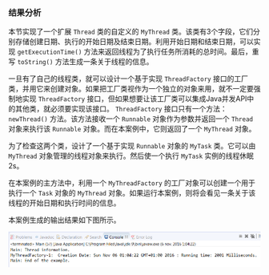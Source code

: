 ### 结果分析

本节实现了一个扩展 `Thread` 类的自定义的 `MyThread` 类。该类有3个字段，它们分别存储创建日期、执行的开始日期及结束日期。利用开始日期和结束日期，可以实现 `getExecutionTime()` 方法来返回线程为了执行任务所消耗的总时间。最后，重写 `toString()` 方法生成一条关于线程的信息。

一旦有了自己的线程类，就可以设计一个基于实现 `ThreadFactory` 接口的工厂类，并用它来创建对象。如果把工厂类视作为一个独立的对象来用，就不一定要强制地实现 `ThreadFactory` 接口，但如果想要让该工厂类可以集成Java并发API中的其他类，就必须要实现该接口。 `ThreadFactory` 接口只有一个方法： `newThread()` 方法。该方法接收一个 `Runnable` 对象作为参数并返回一个 `Thread` 对象来执行该 `Runnable` 对象。而在本案例中，它则返回了一个 `MyThread` 对象。

为了检查这两个类，设计了一个基于实现 `Runnable` 对象的 `MyTask` 类。它可以由 `MyThread` 对象管理的线程对象来执行。然后使一个执行 `MyTask` 实例的线程休眠2s。

在本案例的主方法中，利用一个 `MyThreadFactory` 的工厂对象可以创建一个用于执行一个 `Task` 对象的 `MyThread` 对象。如果运行本案例，则将会看见一条关于该线程的开始日期和执行时间的信息。

本案例生成的输出结果如下图所示。

![63.png](../images/63.png)
